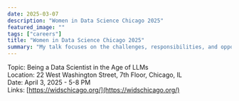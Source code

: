 ```yaml
---
date: 2025-03-07
description: "Women in Data Science Chicago 2025"
featured_image: ""
tags: ["careers"]
title: "Women in Data Science Chicago 2025"
summary: "My talk focuses on the challenges, responsibilities, and opportunities of working in our field after the shift to LLMs and transformer architecture."
---
```


Topic: Being a Data Scientist in the Age of LLMs       
Location: 22 West Washington Street, 7th Floor, Chicago, IL    
Date: April 3, 2025 - 5-8 PM   
Links: [https://widschicago.org/](https://widschicago.org/)

